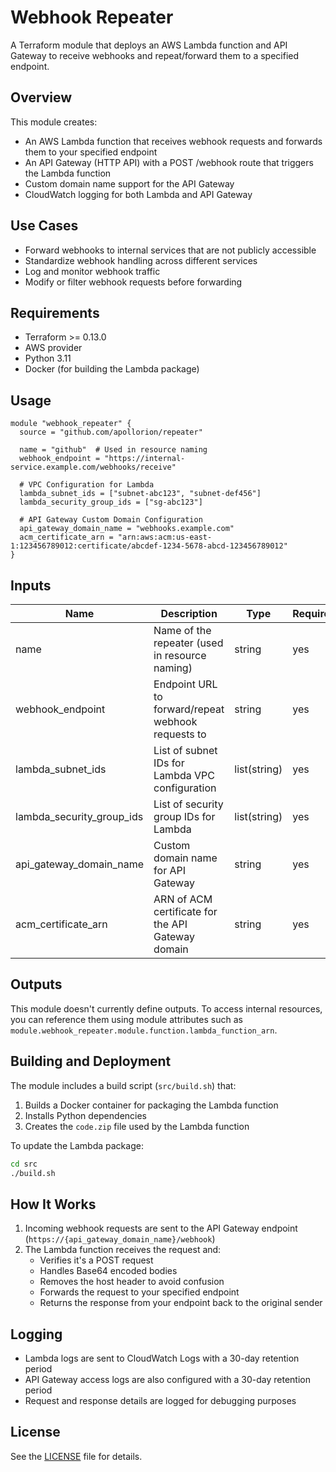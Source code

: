 # Webhook Repeater

A Terraform module that deploys an AWS Lambda function and API Gateway to receive webhooks and repeat/forward them to a specified endpoint.

## Overview

This module creates:
- An AWS Lambda function that receives webhook requests and forwards them to your specified endpoint
- An API Gateway (HTTP API) with a POST /webhook route that triggers the Lambda function
- Custom domain name support for the API Gateway
- CloudWatch logging for both Lambda and API Gateway

## Use Cases

- Forward webhooks to internal services that are not publicly accessible
- Standardize webhook handling across different services
- Log and monitor webhook traffic
- Modify or filter webhook requests before forwarding

## Requirements

- Terraform >= 0.13.0
- AWS provider
- Python 3.11
- Docker (for building the Lambda package)

## Usage

```hcl
module "webhook_repeater" {
  source = "github.com/apollorion/repeater"

  name = "github"  # Used in resource naming
  webhook_endpoint = "https://internal-service.example.com/webhooks/receive"
  
  # VPC Configuration for Lambda
  lambda_subnet_ids = ["subnet-abc123", "subnet-def456"]
  lambda_security_group_ids = ["sg-abc123"]
  
  # API Gateway Custom Domain Configuration
  api_gateway_domain_name = "webhooks.example.com"
  acm_certificate_arn = "arn:aws:acm:us-east-1:123456789012:certificate/abcdef-1234-5678-abcd-123456789012"
}
```

## Inputs

| Name | Description | Type | Required |
|------|-------------|------|----------|
| name | Name of the repeater (used in resource naming) | string | yes |
| webhook_endpoint | Endpoint URL to forward/repeat webhook requests to | string | yes |
| lambda_subnet_ids | List of subnet IDs for Lambda VPC configuration | list(string) | yes |
| lambda_security_group_ids | List of security group IDs for Lambda | list(string) | yes |
| api_gateway_domain_name | Custom domain name for API Gateway | string | yes |
| acm_certificate_arn | ARN of ACM certificate for the API Gateway domain | string | yes |

## Outputs

This module doesn't currently define outputs. To access internal resources, you can reference them using module attributes such as `module.webhook_repeater.module.function.lambda_function_arn`.

## Building and Deployment

The module includes a build script (`src/build.sh`) that:
1. Builds a Docker container for packaging the Lambda function
2. Installs Python dependencies
3. Creates the `code.zip` file used by the Lambda function

To update the Lambda package:

```bash
cd src
./build.sh
```

## How It Works

1. Incoming webhook requests are sent to the API Gateway endpoint (`https://{api_gateway_domain_name}/webhook`)
2. The Lambda function receives the request and:
   - Verifies it's a POST request
   - Handles Base64 encoded bodies
   - Removes the host header to avoid confusion
   - Forwards the request to your specified endpoint
   - Returns the response from your endpoint back to the original sender

## Logging

- Lambda logs are sent to CloudWatch Logs with a 30-day retention period
- API Gateway access logs are also configured with a 30-day retention period
- Request and response details are logged for debugging purposes

## License

See the [LICENSE](LICENSE) file for details.